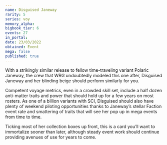 ```yaml
---
name: Disguised Janeway
rarity: 5
series: voy
memory_alpha:
bigbook_tier: 6
events: 27
in_portal:
date: 23/03/2022
obtained: Event
mega: false
published: true
---
```


With a strikingly similar release to fellow time-traveling variant Polaric Janeway, the crew that WRG undoubtedly modeled this one after, Disguised Janeway and her blinding beige should perform similarly for you.

Competent voyage metrics, even in a crowded skill set, include a half dozen anti-matter traits and power that should hold up for a few years on most rosters. As one of a billion variants with SCI, Disguised should also have plenty of weekend piloting opportunities thanks to Janeway’s stellar Faction event rate and smattering of traits that will see her pop up in mega events from time to time.

Ticking most of her collection boxes up front, this is a card you’ll want to immortalize sooner than later, although steady event work should continue providing avenues of use for years to come.
